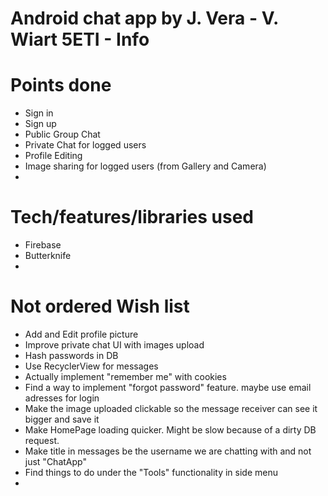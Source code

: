 # Android chat app by J. Vera - V. Wiart 5ETI - Info

# Points done
- Sign in
- Sign up
- Public Group Chat
- Private Chat for logged users
- Profile Editing
- Image sharing for logged users (from Gallery and Camera)
-

# Tech/features/libraries used
- Firebase
- Butterknife
- 

# Not ordered Wish list 
- Add and Edit profile picture
- Improve private chat UI with images upload
- Hash passwords in DB
- Use RecyclerView for messages
- Actually implement "remember me" with cookies
- Find a way to implement "forgot password" feature. maybe use email adresses for login
- Make the image uploaded clickable so the message receiver can see it bigger and save it
- Make HomePage loading quicker. Might be slow because of a dirty DB request.
- Make title in messages be the username we are chatting with and not just "ChatApp"
- Find things to do under the "Tools" functionality in side menu
- 


